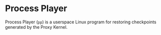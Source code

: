 # Process Player

Process Player (`pp`) is a userspace Linux program for restoring checkpoints generated by the Proxy Kernel.
